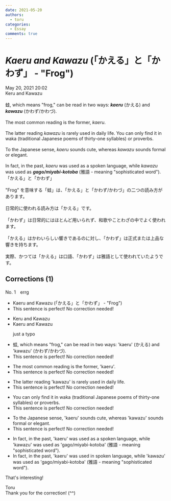 ```yaml
---
date: 2021-05-20
authors:
  - toru
categories:
  - Essay
comments: true
---
```


# <strong><em>Kaeru and Kawazu</strong></em> (「かえる」と「かわず」 - "Frog")
<div class="date">May 20, 2021 20:02</div>
<div id="post"><div id="body_show_ori">
Keru and Kawazu<br/><br/>蛙, which means "frog," can be read in two ways: <strong><em>kaeru</em></strong> (かえる) and <strong><em>kawazu</em></strong> (かわず/かわづ).<br/><br/>The most common reading is the former, <em>kaeru</em>.<br/><br/>The latter reading <em>kawazu</em> is rarely used in daily life. You can only find it in waka (traditional Japanese poems of thirty-one syllables) or proverbs.<br/><br/>To the Japanese sense, <em>kaeru</em> sounds cute, whereas <em>kawazu</em> sounds formal or elegant.<br/><br/>In fact, in the past, <em>kaeru</em> was used as a spoken language, while <em>kawazu</em> was used as <strong><em>gago/miyabi-kotoba</em></strong> (雅語 - meaning "sophisticated word").
</div></div>

<!-- more -->

<div id="post_ja"><div id="body_show_mo">
「かえる」と「かわず」<br/><br/>"Frog" を意味する「蛙」は、「かえる」と「かわず/かわづ」の二つの読み方があります。<br/><br/>日常的に使われる読み方は「かえる」です。<br/><br/>「かわず」は日常的にはほとんど用いられず、和歌やことわざの中でよく使われます。<br/><br/>「かえる」はかわいらしい響きであるのに対し、「かわず」は正式または上品な響きを持ちます。<br/><br/>実際、かつては「かえる」は口語、「かわず」は雅語として使われていたようです。
</div></div>

## Corrections (1)
<div id="block"><div class="first_name"> No. 1　<span class="just_name">errg</span></div><div id="block2">
<ul class="correction_field">
<li class="incorrect">Kaeru and Kawazu (「かえる」と「かわず」 - "Frog")</li>
<li class="corrected perfect">This sentence is perfect! No correction needed!</li>
</ul>
<ul class="correction_field">
<li class="incorrect">Keru and Kawazu</li>
<li class="corrected correct">
K<span class="f_blue">a</span>eru and Kawazu
<p class="correction_comment">just a typo</p>
</li>
</ul>
<ul class="correction_field">
<li class="incorrect">蛙, which means "frog," can be read in two ways: 'kaeru' (かえる) and 'kawazu' (かわず/かわづ).</li>
<li class="corrected perfect">This sentence is perfect! No correction needed!</li>
</ul>
<ul class="correction_field">
<li class="incorrect">The most common reading is the former, 'kaeru'.</li>
<li class="corrected perfect">This sentence is perfect! No correction needed!</li>
</ul>
<ul class="correction_field">
<li class="incorrect">The latter reading 'kawazu' is rarely used in daily life.</li>
<li class="corrected perfect">This sentence is perfect! No correction needed!</li>
</ul>
<ul class="correction_field">
<li class="incorrect">You can only find it in waka (traditional Japanese poems of thirty-one syllables) or proverbs.</li>
<li class="corrected perfect">This sentence is perfect! No correction needed!</li>
</ul>
<ul class="correction_field">
<li class="incorrect">To the Japanese sense, 'kaeru' sounds cute, whereas 'kawazu' sounds formal or elegant.</li>
<li class="corrected perfect">This sentence is perfect! No correction needed!</li>
</ul>
<ul class="correction_field">
<li class="incorrect">In fact, in the past, 'kaeru' was used as a spoken language, while 'kawazu' was used as 'gago/miyabi-kotoba' (雅語 - meaning "sophisticated word").</li>
<li class="corrected correct">
In fact, in the past, 'kaeru' was used <span class="f_blue">in</span> spoken language, while 'kawazu' was used as 'gago/miyabi-kotoba' (雅語 - meaning "sophisticated word").
</li>
</ul>
<p class="comment_small">
 That's interesting!
</p>

</div><div class="name"><span class="just_name">Toru</span><br>
Thank you for the correction! (^^)
</div>
</div>
